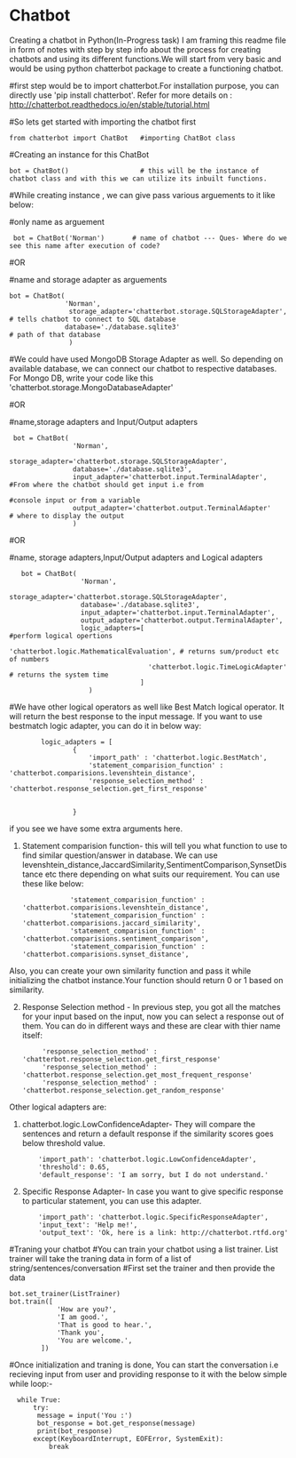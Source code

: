 # Chatbot
Creating a chatbot in Python(In-Progress task)
I am framing this readme file in form of notes with step by step info about the process for creating chatbots and using its different functions.We will start from very basic and would be using python chatterbot package to create a functioning chatbot.

#first step would be to import chatterbot.For installation purpose, you can directly use 'pip install chatterbot'. Refer for more details on : http://chatterbot.readthedocs.io/en/stable/tutorial.html


#So lets get started with importing the chatbot first

    from chatterbot import ChatBot   #importing ChatBot class

#Creating an instance for this ChatBot 

    bot = ChatBot()                  # this will be the instance of chatbot class and with this we can utilize its inbuilt functions.

#While creating instance , we can give pass various arguements to it like below:
  
  #only name as arguement
         
     bot = ChatBot('Norman')       # name of chatbot --- Ques- Where do we see this name after execution of code?
  
 #OR
  
  #name and storage adapter as arguements
  
    bot = ChatBot(
                  'Norman',
                   storage_adapter='chatterbot.storage.SQLStorageAdapter',    # tells chatbot to connect to SQL database
                  database='./database.sqlite3'                               # path of that database 
                   ) 
#We could have used MongoDB Storage Adapter as well. So depending on available database, we can connect our chatbot to respective          databases. For Mongo DB, write your code like this 'chatterbot.storage.MongoDatabaseAdapter'

  #OR
    
  #name,storage adapters and Input/Output adapters
 
     bot = ChatBot(
                    'Norman',
                    storage_adapter='chatterbot.storage.SQLStorageAdapter',
                    database='./database.sqlite3',
                    input_adapter='chatterbot.input.TerminalAdapter',           #From where the chatbot should get input i.e from 
                                                                                #console input or from a variable
                    output_adapter='chatterbot.output.TerminalAdapter'          # where to display the output
                    )

   #OR 
    
   #name, storage adapters,Input/Output adapters and Logical adapters 
       
       bot = ChatBot(
                      'Norman',
                      storage_adapter='chatterbot.storage.SQLStorageAdapter',
                      database='./database.sqlite3',
                      input_adapter='chatterbot.input.TerminalAdapter',           
                      output_adapter='chatterbot.output.TerminalAdapter',
                      logic_adapters=[                                          #perform logical opertions          
                                      'chatterbot.logic.MathematicalEvaluation', # returns sum/product etc of numbers
                                       'chatterbot.logic.TimeLogicAdapter'       # returns the system time
                                     ]
                        )

 #We have other logical operators as well like Best Match logical operator. It will return the best response to the input message. 
 If you want to use bestmatch logic adapter, you can do it in below way:
            
            logic_adapters = [
                    {
                        'import_path' : 'chatterbot.logic.BestMatch',
                        'statement_comparision_function' : 'chatterbot.comparisions.levenshtein_distance',
                        'response_selection_method' : 'chatterbot.response_selection.get_first_response'


                    }
 if you see we have some extra arguments here. 
 1. Statement comparision function- this will tell you what function to use to find similar question/answer in database.
 We can use levenshtein_distance,JaccardSimilarity,SentimentComparison,SynsetDistance etc there depending on what suits our requirement.
 You can use these like below:
            
                    'statement_comparision_function' : 'chatterbot.comparisions.levenshtein_distance',
                    'statement_comparision_function' : 'chatterbot.comparisions.jaccard_similarity',
                    'statement_comparision_function' : 'chatterbot.comparisions.sentiment_comparison',
                    'statement_comparision_function' : 'chatterbot.comparisions.synset_distance',

Also, you can create your own similarity function and pass it while initializing the chatbot instance.Your function should return 0 or 1 based on similarity.

2. Response Selection method - In previous step, you got all the matches for your input based on the input, now you can select a response out of them. You can do in different ways and these are clear with thier name itself:

            'response_selection_method' : 'chatterbot.response_selection.get_first_response'
            'response_selection_method' : 'chatterbot.response_selection.get_most_frequent_response'
            'response_selection_method' : 'chatterbot.response_selection.get_random_response'
 
 
 Other logical adapters are:
 
 1. chatterbot.logic.LowConfidenceAdapter- They will compare the sentences and return a default response if the similarity scores goes below threshold value.
        
            'import_path': 'chatterbot.logic.LowConfidenceAdapter',
            'threshold': 0.65,
            'default_response': 'I am sorry, but I do not understand.'
 
 2. Specific Response Adapter- In case you want to give specific response to particular statement, you can use this adapter.
 
            
            'import_path': 'chatterbot.logic.SpecificResponseAdapter',
            'input_text': 'Help me!',
            'output_text': 'Ok, here is a link: http://chatterbot.rtfd.org'
  
  
#Traning your chatbot
#You can train your chatbot using a list trainer. List trainer will take the traning data in form of a list of string/sentences/conversation
#First set the trainer and then provide the data

    bot.set_trainer(ListTrainer)
    bot.train([
                'How are you?',
                'I am good.',
                'That is good to hear.',
                'Thank you',
                'You are welcome.',
            ])
 
 
#Once initialization and traning is done, You can start the conversation i.e recieving input from user and providing response to it with the below simple while loop:-

      while True:
          try:
           message = input('You :')
           bot_response = bot.get_response(message)
           print(bot_response) 
          except(KeyboardInterrupt, EOFError, SystemExit):
              break





